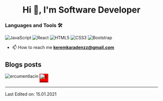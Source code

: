 <h1 align="center">Hi 👋, I'm Software Developer</h1>



<h3>Languages and Tools 🛠 </h3>

![JavaScript](https://img.shields.io/badge/-JavaScript-%23F7DF1C?style=flat-square&logo=javascript&logoColor=000000&labelColor=%23F7DF1C&color=%23FFCE5A)
![React](https://img.shields.io/badge/-React-61DAFB?style=flat-square&logo=react&logoColor=ffffff)
![HTML5](https://img.shields.io/badge/-HTML5-%23E44D27?style=flat-square&logo=html5&logoColor=ffffff)
![CSS3](https://img.shields.io/badge/-CSS3-%231572B6?style=flat-square&logo=css3)
![Bootstrap](https://img.shields.io/badge/-Bootstrap-563D7C?style=flat-square&logo=Bootstrap)



- 📫 How to reach me **keremkaradenzz@gmail.com**

## Blogs posts


<img align="left" src="https://github-readme-stats.vercel.app/api/top-langs/?username=keremkaradenzz&layout=compact&hide=html" alt="ercumentlacin" /></p>


<p align="center">

<a href="https://www.linkedin.com/in/keremkaradenzz/" target="blank"><img align="center" src="https://cdn.jsdelivr.net/npm/simple-icons@3.0.1/icons/linkedin.svg" alt="linkedin-profile" height="30" width="30"  style="background-color:red" /></a>
</p>

----


Last Edited on: 15.01.2021
